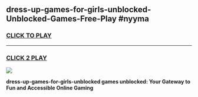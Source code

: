 
## dress-up-games-for-girls-unblocked-Unblocked-Games-Free-Play #nyyma
<h3>
<a href="https://us.freeplayer.one?title=dress-up-games-for-girls-unblocked&ref=9M">CLICK TO PLAY</a></h3>
<hr>

<h3>
<a href="https://us.freeplayer.one?title=dress-up-games-for-girls-unblocked&ref=9M">CLICK 2 PLAY</a>
  
</h3>

<a href="https://us.freeplayer.one?title=dress-up-games-for-girls-unblocked&ref=9M"><img src="https://clearcache.store/games.png"></a>


**dress-up-games-for-girls-unblocked games unblocked: Your Gateway to Fun and Accessible Online Gaming**
